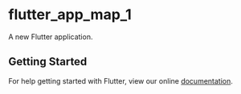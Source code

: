 # flutter_app_map_1

A new Flutter application.

## Getting Started

For help getting started with Flutter, view our online
[documentation](https://flutter.io/).
